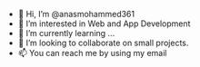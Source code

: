 - 👋 Hi, I’m @anasmohammed361
- 👀 I’m interested in Web and App Development
- 🌱 I’m currently learning ...
- 💞️ I’m looking to collaborate on small projects.
- 📫 You can reach me by using my email

<!---
anasmohammed361/anasmohammed361 is a ✨ special ✨ repository because its `README.md` (this file) appears on your GitHub profile.
You can click the Preview link to take a look at your changes.
--->
